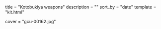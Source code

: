 
title = "Kotobukiya weapons"
description = ""
sort_by = "date"
template = "kit.html"


cover = "gcu-00162.jpg"

